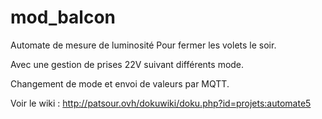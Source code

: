 # mod_balcon

Automate de mesure de luminosité Pour fermer les volets le soir.

Avec une gestion de prises 22V suivant différents mode.

Changement de mode et envoi de valeurs par MQTT.

Voir le wiki :  http://patsour.ovh/dokuwiki/doku.php?id=projets:automate5

